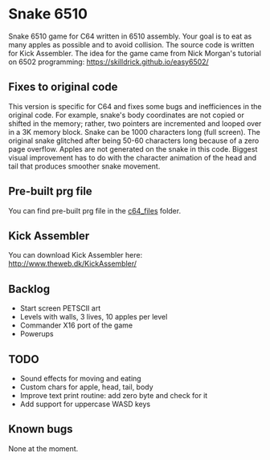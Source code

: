 # Snake 6510

Snake 6510 game for C64 written in 6510 assembly. Your goal is to eat 
as many apples as possible and to avoid collision. The source code is 
written for Kick Assembler. The idea for the game came from Nick Morgan's 
tutorial on 6502 programming: https://skilldrick.github.io/easy6502/

## Fixes to original code

This version is specific for C64 and fixes some bugs and inefficiences in the 
original code. For example, snake's body coordinates are not copied or shifted 
in the memory; rather, two pointers are incremented and looped over in a 3K memory 
block. Snake can be 1000 characters long (full screen). The original snake glitched 
after being 50-60 characters long because of a zero page overflow. Apples are not 
generated on the snake in this code. Biggest visual improvement has to do with the
character animation of the head and tail that produces smoother snake movement. 

## Pre-built prg file

You can find pre-built prg file in the [c64_files](https://github.com/jtompuri/snake6510/tree/master/c64_files) folder.

## Kick Assembler

You can download Kick Assembler here:
http://www.theweb.dk/KickAssembler/

## Backlog

- Start screen PETSCII art
- Levels with walls, 3 lives, 10 apples per level
- Commander X16 port of the game
- Powerups

## TODO

- Sound effects for moving and eating
- Custom chars for apple, head, tail, body  
- Improve text print routine: add zero byte and check for it
- Add support for uppercase WASD keys

## Known bugs

None at the moment.

